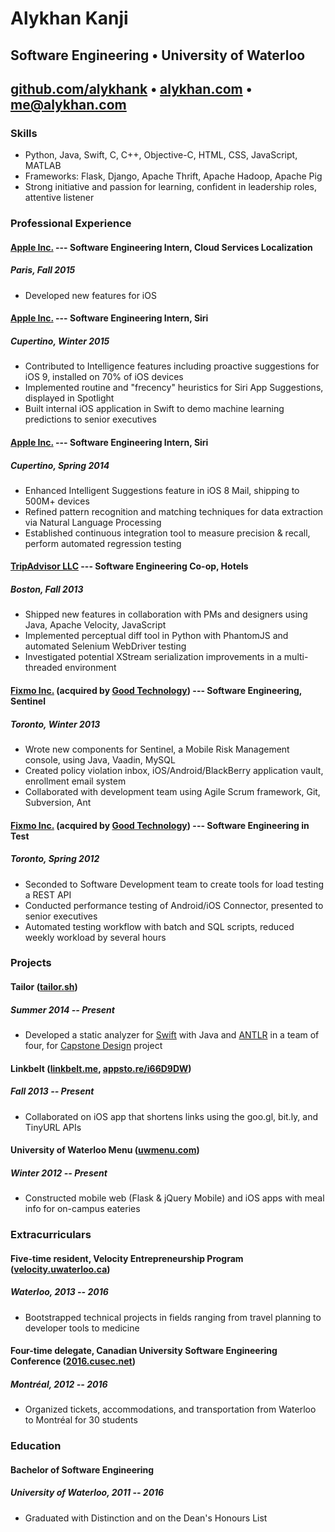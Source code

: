 # Alykhan Kanji

## Software Engineering • University of Waterloo

## [github.com/alykhank](https://github.com/alykhank) • [alykhan.com](http://alykhan.com) • [me@alykhan.com](mailto:me@alykhan.com)

### Skills

* Python, Java, Swift, C, C++, Objective-C, HTML, CSS, JavaScript, MATLAB
* Frameworks: Flask, Django, Apache Thrift, Apache Hadoop, Apache Pig
* Strong initiative and passion for learning, confident in leadership roles, attentive listener

### Professional Experience

#### **[Apple Inc.](https://apple.com)** --- Software Engineering Intern, Cloud Services Localization
##### Paris, Fall 2015
* Developed new features for iOS

#### **[Apple Inc.](https://apple.com)** --- Software Engineering Intern, Siri
##### Cupertino, Winter 2015
* Contributed to Intelligence features including proactive suggestions for iOS 9, installed on 70% of iOS devices
* Implemented routine and "frecency" heuristics for Siri App Suggestions, displayed in Spotlight
* Built internal iOS application in Swift to demo machine learning predictions to senior executives

#### **[Apple Inc.](https://apple.com)** --- Software Engineering Intern, Siri
##### Cupertino, Spring 2014
* Enhanced Intelligent Suggestions feature in iOS 8 Mail, shipping to 500M+ devices
* Refined pattern recognition and matching techniques for data extraction via Natural Language Processing
* Established continuous integration tool to measure precision & recall, perform automated regression testing

#### **[TripAdvisor LLC](http://tripadvisor.com)** --- Software Engineering Co-op, Hotels
##### Boston, Fall 2013
* Shipped new features in collaboration with PMs and designers using Java, Apache Velocity, JavaScript
* Implemented perceptual diff tool in Python with PhantomJS and automated Selenium WebDriver testing
* Investigated potential XStream serialization improvements in a multi-threaded environment

#### **[Fixmo Inc.](https://www1.good.com/about/press-releases/good-technology-acquires-fixmo-security-business.html)** (acquired by [Good Technology](https://good.com)) --- Software Engineering, Sentinel
##### Toronto, Winter 2013
* Wrote new components for Sentinel, a Mobile Risk Management console, using Java, Vaadin, MySQL
* Created policy violation inbox, iOS/Android/BlackBerry application vault, enrollment email system
* Collaborated with development team using Agile Scrum framework, Git, Subversion, Ant

#### **[Fixmo Inc.](https://www1.good.com/about/press-releases/good-technology-acquires-fixmo-security-business.html)** (acquired by [Good Technology](https://good.com)) --- Software Engineering in Test
##### Toronto, Spring 2012
* Seconded to Software Development team to create tools for load testing a REST API
* Conducted performance testing of Android/iOS Connector, presented to senior executives
* Automated testing workflow with batch and SQL scripts, reduced weekly workload by several hours

### Projects

#### Tailor ([tailor.sh](https://tailor.sh))
##### Summer 2014 -- Present
* Developed a static analyzer for [Swift](https://developer.apple.com/swift/) with Java and [ANTLR](http://www.antlr.org) in a team of four, for [Capstone Design](https://uwaterloo.ca/engineering/entrepreneurship/capstone-design/) project

#### Linkbelt ([linkbelt.me](http://linkbelt.me), [appsto.re/i66D9DW](https://appsto.re/i66D9DW))
##### Fall 2013 -- Present
* Collaborated on iOS app that shortens links using the goo.gl, bit.ly, and TinyURL APIs

#### University of Waterloo Menu ([uwmenu.com](http://uwmenu.com))
##### Winter 2012 -- Present
* Constructed mobile web (Flask & jQuery Mobile) and iOS apps with meal info for on-campus eateries

### Extracurriculars

#### Five-time resident, Velocity Entrepreneurship Program ([velocity.uwaterloo.ca](http://velocity.uwaterloo.ca))
##### Waterloo, 2013 -- 2016
* Bootstrapped technical projects in fields ranging from travel planning to developer tools to medicine

#### Four-time delegate, Canadian University Software Engineering Conference ([2016.cusec.net](http://2016.cusec.net))
##### Montréal, 2012 -- 2016
* Organized tickets, accommodations, and transportation from Waterloo to Montréal for 30 students

### Education

#### Bachelor of Software Engineering
##### University of Waterloo, 2011 -- 2016
* Graduated with Distinction and on the Dean's Honours List
